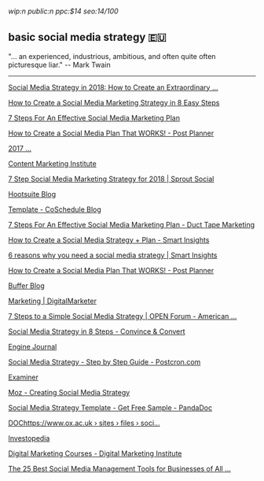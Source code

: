 ###### wip:n public:n ppc:$14 seo:14/100

## basic social media strategy :eu:

"... an experienced, industrious, ambitious, and often quite often
picturesque liar."
		-- Mark Twain


----------


[      Social Media Strategy in 2018: How to Create an Extraordinary ... ](https://blog.bufferapp.com/social-media-strategy-2017/amp)

[      How to Create a Social Media Marketing Strategy in 8 Easy Steps ](https://blog.hootsuite.com/how-to-create-a-social-media-marketing-plan/)

[      7 Steps For An Effective Social Media Marketing Plan ](https://www.ducttapemarketing.com/social-media-marketing-plan/)

[      How to Create a Social Media Plan That WORKS! - Post Planner ](https://www.postplanner.com/blog/how-to-create-a-social-media-plan/)

[      2017 ... ](https://www.wordstream.com/blog/ws/2014/01/09/social-media-marketing-strategies)

[Content Marketing Institute ](http://contentmarketinginstitute.com/2018/11/smart-social-media-plan/)

[7 Step Social Media Marketing Strategy for 2018 | Sprout Social ](http://sproutsocial.com/insights/social-media-marketing-strategy/amp/)

[Hootsuite Blog ](http://blog.hootsuite.com/how-to-create-a-social-media-marketing-plan/amp/)

[Template - CoSchedule Blog ](http://coschedule.com/blog/social-media-marketing-strategy-template/)

[7 Steps For An Effective Social Media Marketing Plan - Duct Tape Marketing ](http://www.ducttapemarketing.com/social-media-marketing-plan/amp/)

[How to Create a Social Media Strategy + Plan - Smart Insights ](http://www.smartinsights.com/social-media-marketing/social-media-strategy/social-media-strategy-planning-essentials-strategy-tactics/amp/)

[6 reasons why you need a social media strategy | Smart Insights ](http://www.smartinsights.com/social-media-marketing/social-media-strategy/social-media-strategy-planning-essentials-6-reasons-need-social-media-strategy/amp/)

[How to Create a Social Media Plan That WORKS! - Post Planner ](http://www.postplanner.com/blog/how-to-create-a-social-media-plan/?hs_amp=true)

[Buffer Blog ](http://blog.bufferapp.com/social-media-strategy-2017/amp)

[Marketing | DigitalMarketer ](http://www.digitalmarketer.com/digital-marketing/social-media-marketing-strategy/)

[7 Steps to a Simple Social Media Strategy | OPEN Forum - American ... ](http://www.americanexpress.com/us/small-business/openforum/articles/7-steps-to-a-simple-social-media-strategy/)

[Social Media Strategy in 8 Steps - Convince & Convert ](http://www.convinceandconvert.com/social-media-strategy/social-media-strategy-in-8-steps/amp/)

[Engine Journal ](http://www.searchenginejournal.com/create-effective-social-media-marketing-strategy/256965/amp/)

[Social Media Strategy - Step by Step Guide - Postcron.com ](http://postcron.com/en/blog/how-to-create-your-social-media-strategy-step-by-step/)

[Examiner ](http://www.socialmediaexaminer.com/essential-elements-social-media-marketing-strategy/)

[Moz - Creating Social Media Strategy ](http://moz.com/learn/seo/social-media-strategy-video)

[Social Media Strategy Template - Get Free Sample - PandaDoc ](http://www.pandadoc.com/social-media-strategy-template/)

[DOChttps://www.ox.ac.uk › sites › files › soci... ](http://www.ox.ac.uk/sites/files/oxford/social-media-strategy-template.docx)

[Investopedia ](http://www.investopedia.com/university/implementing-small-business-social-media-strategy/)

[Digital Marketing Courses - Digital Marketing Institute ](http://digitalmarketinginstitute.com/en-ca/blog/managing-digital-social-media-strategy-startup-budget)

[The 25 Best Social Media Management Tools for Businesses of All ... ](http://blog.bufferapp.com/social-media-management-tools/amp)

